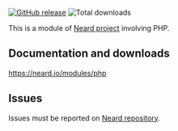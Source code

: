 [![GitHub release](https://img.shields.io/github/release/neard/module-php.svg?style=flat-square)](https://github.com/neard/module-php/releases/latest)
![Total downloads](https://img.shields.io/github/downloads/neard/module-php/total.svg?style=flat-square)

This is a module of [Neard project](https://github.com/neard/neard) involving PHP.

## Documentation and downloads

https://neard.io/modules/php

## Issues

Issues must be reported on [Neard repository](https://github.com/neard/neard/issues).
